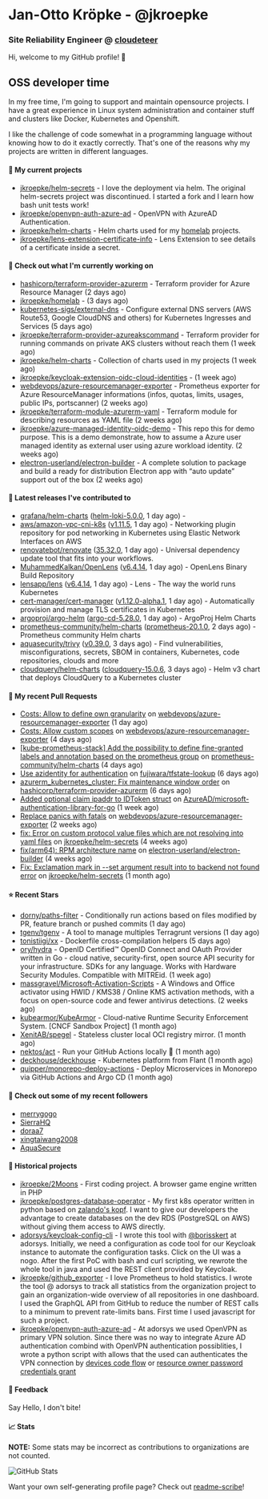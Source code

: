 # Jan-Otto Kröpke - @jkroepke
### Site Reliability Engineer @ [cloudeteer](https://cloudeteer.de/)

Hi, welcome to my GitHub profile! 👋

## OSS developer time
In my free time, I'm going to support and maintain opensource projects. I have a great experience in Linux system administration and container stuff and clusters like Docker, Kubernetes and Openshift.

I like the challenge of code somewhat in a programming language without knowing how to do it exactly correctly. That's one of the reasons why my projects are written in different languages.

#### 🌱 My current projects
- [jkroepke/helm-secrets](https://github.com/jkroepke/helm-secrets) - I love the deployment via helm. The original helm-secrets project was discontinued. I started a fork and I learn how bash unit tests work!
- [jkroepke/openvpn-auth-azure-ad](https://github.com/jkroepke/openvpn-auth-azure-ad) - OpenVPN with AzureAD Authentication.
- [jkroepke/helm-charts](https://github.com/jkroepke/helm-charts) - Helm charts used for my [homelab](https://github.com/jkroepke/homelab) projects.
- [jkroepke/lens-extension-certificate-info](https://github.com/jkroepke/lens-extension-certificate-info) - Lens Extension to see details of a certificate inside a secret.

#### 👷 Check out what I'm currently working on

- [hashicorp/terraform-provider-azurerm](https://github.com/hashicorp/terraform-provider-azurerm) - Terraform provider for Azure Resource Manager (2 days ago)
- [jkroepke/homelab](https://github.com/jkroepke/homelab) -  (3 days ago)
- [kubernetes-sigs/external-dns](https://github.com/kubernetes-sigs/external-dns) - Configure external DNS servers (AWS Route53, Google CloudDNS and others) for Kubernetes Ingresses and Services (5 days ago)
- [jkroepke/terraform-provider-azureakscommand](https://github.com/jkroepke/terraform-provider-azureakscommand) - Terraform provider for running commands on private AKS clusters without reach them (1 week ago)
- [jkroepke/helm-charts](https://github.com/jkroepke/helm-charts) - Collection of charts used in my projects (1 week ago)
- [jkroepke/keycloak-extension-oidc-cloud-identities](https://github.com/jkroepke/keycloak-extension-oidc-cloud-identities) -  (1 week ago)
- [webdevops/azure-resourcemanager-exporter](https://github.com/webdevops/azure-resourcemanager-exporter) - Prometheus exporter for Azure ResourceManager informations (infos, quotas, limits, usages, public IPs, portscanner) (2 weeks ago)
- [jkroepke/terraform-module-azurerm-yaml](https://github.com/jkroepke/terraform-module-azurerm-yaml) - Terraform module for describing resources as YAML file (2 weeks ago)
- [jkroepke/azure-managed-identity-oidc-demo](https://github.com/jkroepke/azure-managed-identity-oidc-demo) - This repo this for demo purpose. This is a demo demonstrate, how to assume a Azure user managed identity as external user using azure workload identity. (2 weeks ago)
- [electron-userland/electron-builder](https://github.com/electron-userland/electron-builder) - A complete solution to package and build a ready for distribution Electron app with “auto update” support out of the box (2 weeks ago)

#### 🔭 Latest releases I've contributed to

- [grafana/helm-charts](https://github.com/grafana/helm-charts) ([helm-loki-5.0.0](https://github.com/grafana/helm-charts/releases/tag/helm-loki-5.0.0), 1 day ago) - 
- [aws/amazon-vpc-cni-k8s](https://github.com/aws/amazon-vpc-cni-k8s) ([v1.11.5](https://github.com/aws/amazon-vpc-cni-k8s/releases/tag/v1.11.5), 1 day ago) - Networking plugin repository for pod networking in Kubernetes using Elastic Network Interfaces on AWS
- [renovatebot/renovate](https://github.com/renovatebot/renovate) ([35.32.0](https://github.com/renovatebot/renovate/releases/tag/35.32.0), 1 day ago) - Universal dependency update tool that fits into your workflows.
- [MuhammedKalkan/OpenLens](https://github.com/MuhammedKalkan/OpenLens) ([v6.4.14](https://github.com/MuhammedKalkan/OpenLens/releases/tag/v6.4.14), 1 day ago) - OpenLens Binary Build Repository
- [lensapp/lens](https://github.com/lensapp/lens) ([v6.4.14](https://github.com/lensapp/lens/releases/tag/v6.4.14), 1 day ago) - Lens - The way the world runs Kubernetes
- [cert-manager/cert-manager](https://github.com/cert-manager/cert-manager) ([v1.12.0-alpha.1](https://github.com/cert-manager/cert-manager/releases/tag/v1.12.0-alpha.1), 1 day ago) - Automatically provision and manage TLS certificates in Kubernetes
- [argoproj/argo-helm](https://github.com/argoproj/argo-helm) ([argo-cd-5.28.0](https://github.com/argoproj/argo-helm/releases/tag/argo-cd-5.28.0), 1 day ago) - ArgoProj Helm Charts
- [prometheus-community/helm-charts](https://github.com/prometheus-community/helm-charts) ([prometheus-20.1.0](https://github.com/prometheus-community/helm-charts/releases/tag/prometheus-20.1.0), 2 days ago) - Prometheus community Helm charts
- [aquasecurity/trivy](https://github.com/aquasecurity/trivy) ([v0.39.0](https://github.com/aquasecurity/trivy/releases/tag/v0.39.0), 3 days ago) - Find vulnerabilities, misconfigurations, secrets, SBOM in containers, Kubernetes, code repositories, clouds and more
- [cloudquery/helm-charts](https://github.com/cloudquery/helm-charts) ([cloudquery-15.0.6](https://github.com/cloudquery/helm-charts/releases/tag/cloudquery-15.0.6), 3 days ago) - Helm v3 chart that deploys CloudQuery to a Kubernetes cluster

#### 🔨 My recent Pull Requests

- [Costs: Allow to define own granularity](https://github.com/webdevops/azure-resourcemanager-exporter/pull/34) on [webdevops/azure-resourcemanager-exporter](https://github.com/webdevops/azure-resourcemanager-exporter) (1 day ago)
- [Costs: Allow custom scopes](https://github.com/webdevops/azure-resourcemanager-exporter/pull/33) on [webdevops/azure-resourcemanager-exporter](https://github.com/webdevops/azure-resourcemanager-exporter) (4 days ago)
- [[kube-prometheus-stack] Add the possibility to define fine-granted labels and annotation based on the prometheus group](https://github.com/prometheus-community/helm-charts/pull/3174) on [prometheus-community/helm-charts](https://github.com/prometheus-community/helm-charts) (4 days ago)
- [Use azidentity for authentication](https://github.com/fujiwara/tfstate-lookup/pull/86) on [fujiwara/tfstate-lookup](https://github.com/fujiwara/tfstate-lookup) (6 days ago)
- [azurerm_kubernetes_cluster: Fix maintenance window order](https://github.com/hashicorp/terraform-provider-azurerm/pull/21190) on [hashicorp/terraform-provider-azurerm](https://github.com/hashicorp/terraform-provider-azurerm) (6 days ago)
- [Added optional claim ipaddr to IDToken struct](https://github.com/AzureAD/microsoft-authentication-library-for-go/pull/401) on [AzureAD/microsoft-authentication-library-for-go](https://github.com/AzureAD/microsoft-authentication-library-for-go) (1 week ago)
- [Replace panics with fatals](https://github.com/webdevops/azure-resourcemanager-exporter/pull/28) on [webdevops/azure-resourcemanager-exporter](https://github.com/webdevops/azure-resourcemanager-exporter) (2 weeks ago)
- [fix: Error on custom protocol value files which are not resolving into yaml files](https://github.com/jkroepke/helm-secrets/pull/355) on [jkroepke/helm-secrets](https://github.com/jkroepke/helm-secrets) (4 weeks ago)
- [fix(arm64): RPM architecture name](https://github.com/electron-userland/electron-builder/pull/7466) on [electron-userland/electron-builder](https://github.com/electron-userland/electron-builder) (4 weeks ago)
- [Fix: Exclamation mark in --set argument result into to backend not found error](https://github.com/jkroepke/helm-secrets/pull/353) on [jkroepke/helm-secrets](https://github.com/jkroepke/helm-secrets) (1 month ago)

#### ⭐ Recent Stars

- [dorny/paths-filter](https://github.com/dorny/paths-filter) - Conditionally run actions based on files modified by PR, feature branch or pushed commits (1 day ago)
- [tgenv/tgenv](https://github.com/tgenv/tgenv) - A tool to manage multiples Terragrunt versions (1 day ago)
- [tonistiigi/xx](https://github.com/tonistiigi/xx) - Dockerfile cross-compilation helpers (5 days ago)
- [ory/hydra](https://github.com/ory/hydra) - OpenID Certified™ OpenID Connect and OAuth Provider written in Go - cloud native, security-first, open source API security for your infrastructure. SDKs for any language. Works with Hardware Security Modules. Compatible with MITREid. (1 week ago)
- [massgravel/Microsoft-Activation-Scripts](https://github.com/massgravel/Microsoft-Activation-Scripts) - A Windows and Office activator using HWID / KMS38 / Online KMS activation methods, with a focus on open-source code and fewer antivirus detections. (2 weeks ago)
- [kubearmor/KubeArmor](https://github.com/kubearmor/KubeArmor) - Cloud-native Runtime Security Enforcement System. [CNCF Sandbox Project] (1 month ago)
- [XenitAB/spegel](https://github.com/XenitAB/spegel) - Stateless cluster local OCI registry mirror. (1 month ago)
- [nektos/act](https://github.com/nektos/act) - Run your GitHub Actions locally 🚀 (1 month ago)
- [deckhouse/deckhouse](https://github.com/deckhouse/deckhouse) - Kubernetes platform from Flant (1 month ago)
- [quipper/monorepo-deploy-actions](https://github.com/quipper/monorepo-deploy-actions) - Deploy Microservices in Monorepo via GitHub Actions and Argo CD (1 month ago)

#### 👯 Check out some of my recent followers

- [merrygogo](https://github.com/merrygogo)
- [SierraHQ](https://github.com/SierraHQ)
- [doraa7](https://github.com/doraa7)
- [xingtaiwang2008](https://github.com/xingtaiwang2008)
- [AquaSecure](https://github.com/AquaSecure)

#### 📜 Historical projects
- [jkroepke/2Moons](https://github.com/jkroepke/2Moons) - First coding project. A browser game engine written in PHP
- [jkroepke/postgres-database-operator](https://github.com/jkroepke/postgres-database-operator) - My first k8s operator written in python based on [zalando's kopf](https://github.com/zalando-incubator/kopf). I want to give our developers the advantage to create databases on the dev RDS (PostgreSQL on AWS) without giving them access to AWS directly.
- [adorsys/keycloak-config-cli](https://github.com/adorsys/keycloak-config-cli) - I wrote this tool with [@borisskert](https://github.com/borisskert) at adorsys. Initially, we need a configuration as code tool for our Keycloak instance to automate the configuration tasks. Click on the UI was a nogo. After the first PoC with bash and curl scripting, we rewrote the whole tool in java and used the REST client provided by Keycloak.
- [jkroepke/github_exporter](https://github.com/jkroepke/github_exporter) - I love Prometheus to hold statistics. I wrote the tool @ adorsys to track all statistics from the organization project to gain an organization-wide overview of all repositories in one dashboard. I used the GraphQL API from GitHub to reduce the number of REST calls to a minimum to prevent rate-limits bans. First time I used javascript for such a project.
- [jkroepke/openvpn-auth-azure-ad](https://github.com/jkroepke/openvpn-auth-azure-ad) - At adorsys we used OpenVPN as primary VPN solution. Since there was no way to integrate Azure AD authentication combind with OpenVPN authentication possiblities, I wrote a python script with allows that the used can authenticates the VPN connection by [devices code flow](https://docs.microsoft.com/en-us/azure/active-directory/develop/v2-oauth2-device-code) or [resource owner password credentials grant](https://docs.microsoft.com/en-us/azure/active-directory/develop/v2-oauth-ropc)

#### 💬 Feedback

Say Hello, I don't bite!

#### 📈 Stats

**NOTE:** Some stats may be incorrect as contributions to organizations
are not counted.

![GitHub Stats](https://github-readme-stats.vercel.app/api?username=jkroepke&count_private=false&theme=tokyonight&show_icons=true)

Want your own self-generating profile page? Check out [readme-scribe](https://github.com/muesli/readme-scribe)!
